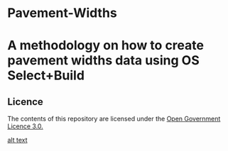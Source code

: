 # Pavement-Widths
A methodology on how to create pavement widths data using OS Select+Build
=====
## Licence
The contents of this repository are licensed under the [Open Government Licence 3.0.](https://www.nationalarchives.gov.uk/doc/open-government-licence/version/3/)

[alt text](https://camo.githubusercontent.com/d62cfb986ab022bd849d8abee814b9f08a39b621c4b3d27892bb65e6aff96cd6/687474703a2f2f7777772e6e6174696f6e616c61726368697665732e676f762e756b2f696d616765732f696e666f6d616e2f6f676c2d73796d626f6c2d343170782d726574696e612d626c61636b2e706e67)

